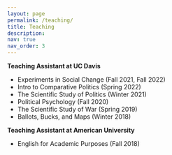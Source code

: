 ```yaml
---
layout: page
permalink: /teaching/
title: Teaching
description:
nav: true
nav_order: 3
---
```


**Teaching Assistant at UC Davis**
  * Experiments in Social Change (Fall 2021, Fall 2022)
  * Intro to Comparative Politics (Spring 2022)
  * The Scientific Study of Politics (Winter 2021)
  * Political Psychology (Fall 2020)
  * The Scientific Study of War (Spring 2019)
  * Ballots, Bucks, and Maps (Winter 2018)

**Teaching Assistant at American University**
  * English for Academic Purposes (Fall 2018)
